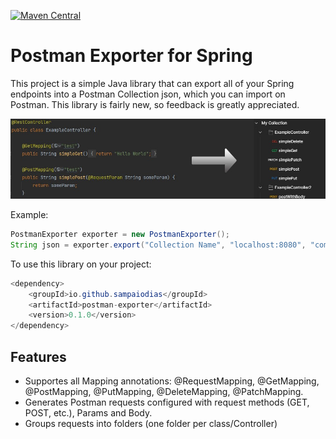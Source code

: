 [![Maven Central](https://maven-badges.herokuapp.com/maven-central/io.github.sampaiodias/postman-exporter/badge.svg)](https://maven-badges.herokuapp.com/maven-central/io.github.sampaiodias/postman-exporter)

# Postman Exporter for Spring

This project is a simple Java library that can export all of your Spring endpoints into a Postman Collection json, which you can import on Postman. This library is fairly new, so feedback is greatly appreciated.

![example](images/readme-example.jpg)

Example:
```java
PostmanExporter exporter = new PostmanExporter();
String json = exporter.export("Collection Name", "localhost:8080", "com.example.package");
```

To use this library on your project:
```java
<dependency>
    <groupId>io.github.sampaiodias</groupId>
    <artifactId>postman-exporter</artifactId>
    <version>0.1.0</version>
</dependency>
```

## Features
- Supportes all Mapping annotations: @RequestMapping, @GetMapping, @PostMapping, @PutMapping, @DeleteMapping, @PatchMapping.
- Generates Postman requests configured with request methods (GET, POST, etc.), Params and Body. 
- Groups requests into folders (one folder per class/Controller)
